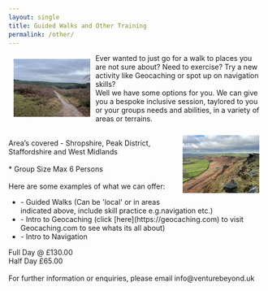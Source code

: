 ```yaml
---
layout: single
title: Guided Walks and Other Training
permalink: /other/
---
```


<div>
<img src="/assets/images/IMG_3997.png" width="30%" height="auto" style="float: left; margin: 10px;">

Ever wanted to just go for a walk to places you are not sure about? Need to exercise? Try a new activity like Geocaching or spot up on navigation skills?<br>
Well we have some options for you. We can give you a bespoke inclusive session, taylored to you or your groups needs and abilities, in a variety of areas or terrains.<br>

<img src="/assets/images/roaches.png" width="30%" height="auto" style="float: right; margin: 10px;">
<br>
Area’s covered - Shropshire, Peak District, Staffordshire and West Midlands<br>
<br>
* Group Size Max 6 Persons<br>
<br>
Here are some examples of what we can offer:<br>
<ul>
  <li>- Guided Walks (Can be 'local' or in areas indicated above, include skill practice e.g.navigation etc.)</li>
  <li>- Intro to Geocaching (click [here](https://geocaching.com) to visit Geocaching.com to see whats its all about)</li>
  <li>- Intro to Navigation</li>
</ul>
Full Day @ £130.00<br>
Half Day £65.00<br>
</div>
<br>
For further information or enquiries, please email info@venturebeyond.uk
